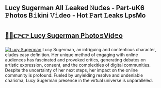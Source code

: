 ## Lucy Sugerman All 𝙻eaked 𝙽u𝚍es - Part-uK6 𝙿hotos B𝚒kini 𝚅𝚒deo - Hot 𝙿art 𝙻eaks LpsMo

# <h2><a href="http://ld0n6h.urlbe.top/?page=Lucy+Sugerman">🔗🔗👉👉 Lucy Sugerman P𝚑oto𝚜Vid𝚎o</a></h2>

[![Lucy Sugerman](https://i.imgur.com/eBuTRDB.gif)](http://ld0n6h.urlbe.top/?page=Lucy+Sugerman)
Lucy Sugerman, an intriguing and contentious character, eludes easy definition. Her unique method of engaging with online audiences has fascinated and provoked critics, generating debates on artistic expression, consent, and the complexities of digital communities. Despite the uncertainty of her next steps, her impact on the online community is profound. Fueled by unyielding resolve and undeniable charisma, Lucy Sugerman presence in the virtual universe is unparalleled.
